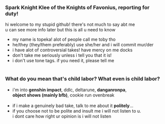 </br></br>
### Spark Knight Klee of the Knights of Favonius, reporting for duty!
hi welcome to my stupid github! there's not much to say abt me
</br>u can see more info later but this is all u need to know
- my name is topeka! alot of people call me toby tho
- he/they (they/them preferably) use she/her and i will commit mur/der
- i have alot of controversial takes! have mercy on me docks
- don't take me seriously unless i tell you that it is!
- i don't use tone tags. if you need it, please tell me
</br></br>
### What do you mean that's child labor? What even is child labor?
- i'm into **genshin impact**, ddlc, deltarune, **danganronpa**, 
</br>**object shows (mainly bfb)**, cookie run ovenbreak
</br></br>
- if i make a genuinely bad take,  talk to me about it **politely**...
- if you choose not to be polite and insult me i will not listen to u. 
</br>i dont care how right ur opinion is i will not listen
</br></br>
